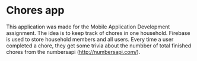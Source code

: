 # Chores app

This application was made for the Mobile Application Development assignment.
The idea is to keep track of chores in one household. Firebase is used to store household members and all users. Every time a user completed a chore, they get some trivia about the numbber of total finished chores from the numbersapi (http://numbersapi.com/).
